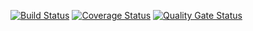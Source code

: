 [![Build Status](https://travis-ci.com/semen1994i/project2.svg?branch=master)](https://travis-ci.com/semen1994i/project2)
[![Coverage Status](https://coveralls.io/repos/github/semen1994i/project2/badge.svg?branch=master)](https://coveralls.io/github/semen1994i/project2?branch=master)
[![Quality Gate Status](https://sonarcloud.io/api/project_badges/measure?project=semen1994i_project2&metric=alert_status)](https://sonarcloud.io/dashboard?id=semen1994i_project2)
